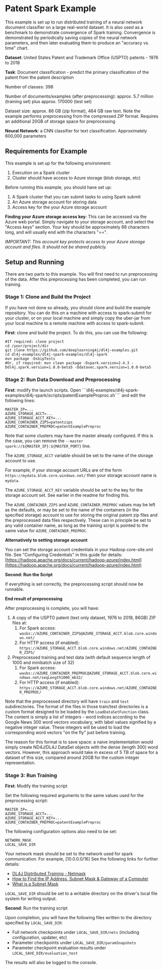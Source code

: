 
# Patent Spark Example

This example is set up to run distributed training of a neural network document classifier on a large real-world dataset.
It is also used as a benchmark to demonstrate convergence of Spark training.
Convergence is demonstrated by periodically saving copies of the neural network parameters, and then later evaluating them
to produce an "accuracy vs. time" chart.

**Dataset**: United States Patent and Trademark Office (USPTO) patents - 1976 to 2018

**Task**: Document classification - predict the primary classification of the patent from the patent description

Number of classes: 398

Number of documents/examples (after preprocessing): approx. 5.7 million (training set) plus approx. 170000 (test set)

Dataset size: approx. 86 GB (zip format), 464 GB raw text. Note the example performs preprocessing from the compressed ZIP format.
Requires an additional 20GB of storage space for preprocessing  

**Neural Network**: a CNN classifier for text classification. Approximately 600,000 parameters


## Requirements for Example

This example is set up for the following environment:
1. Execution on a Spark cluster
2. Cluster should have access to Azure storage (blob storage, etc)

Before running this example, you should have set up:

1. A Spark cluster that you can submit tasks to using Spark submit
2. An Azure storage account for storing data
3. Access key for the your Azure storage account


**Finding your Azure storage access key**: This can be accessed via the Azure web portal.
Simply navigate to your storage account, and select the "Access keys" section.
Your key should be approximately 88 characters long, and will usually end with the characters "==".

*IMPORTANT: This account key protects access to your Azure storage account and files. It should not be shared publicly.*

## Setup and Running

There are two parts to this example. You will first need to run preprocessing of the data.
After this preprocessing has been completed, you can run training.

### Stage 1: Clone and Build the Project

If you have not done so already, you should clone and build the example repository.
You can do this on a machine with access to spark-submit for your cluster, or on your
local machine and simply copy the uber-jar from your local machine to a remote machine
with access to spark-submit.

**First**: clone and build the project. To do this, you can use the following:

```
#If required: clone project
cd /your/project/dir
git clone https://github.com/deeplearning4j/dl4j-examples.git
cd dl4j-examples/dl4j-spark-examples/dl4j-spark
mvn package -DskipTests
#Or, if required: mvn clean package -Dspark.version=2.4.3 -Ddl4j.spark.version=1.0.0-beta5 -Ddatavec.spark.version=1.0.0-beta5
```

### Stage 2: Run Data Download and Preprocessing

**First**: modify the launch scripts.
Open ```dl4j-examples/dl4j-spark-examples/dl4j-spark/scripts/patentExampleProproc.sh```` and edit the following lines:

```
MASTER_IP=...
AZURE_STORAGE_ACCT=...
AZURE_STORAGE_ACCT_KEY=...
AZURE_CONTAINER_ZIPS=patentzips
AZURE_CONTAINER_PREPROC=patentExamplePreproc 
```

Note that some clusters may have the master already configured.
If this is the case, you can remove the ```--master spark://${MASTER_IP}:${MASTER_PORT}``` line.

The ```AZURE_STORAGE_ACCT``` variable should be set to the name of the storage account to use.

For example, if your storage account URLs are of the form ```https://mydata.blob.core.windows.net/```
then your storage account name is ```mydata```.

The ```AZURE_STORAGE_ACCT_KEY``` variable should be set to the key for the storage account set. See
earlier in the readme for finding this.

The ```AZURE_CONTAINER_ZIPS``` and ```AZURE_CONTAINER_PREPROC``` values may be left as
the defaults, or may be set to the name of the containers (in the specified storage) account
to use for storing the original patent zip files and the preprocessed data files respectively.
These can in principle be set to any valid container name, as long as the training script
is pointed to the same value for ```AZURE_CONTAINER_PREPROC```.

**Alternatively to setting storage account**

You can set the storage account credentials in your Hadoop core-site.xml file. See "Configuring Credentials" in this guide for details: [https://hadoop.apache.org/docs/current/hadoop-azure/index.html](https://hadoop.apache.org/docs/current/hadoop-azure/index.html)
 

**Second: Run the Script**

If everything is set correctly, the preprocessing script should now be runnable.

**End result of preprocessing**

After preprocessing is complete, you will have:

1. A copy of the USPTO patent (text only dataset, 1976 to 2018, 86GB) ZIP files at:
    1. For Spark access: ```wasbs://AZURE_CONTAINER_ZIPS@AZURE_STORAGE_ACCT.blob.core.windows.net/```
    2. For HTTP access (if enabled): ```https://AZURE_STORAGE_ACCT.blob.core.windows.net/AZURE_CONTAINER_ZIPS/```
2. Preprocessed training and test data (with default sequence length of 1000 and minibatch size of 32)
   1. For Spark access: ```wasbs://AZURE_CONTAINER_PREPROC@AZURE_STORAGE_ACCT.blob.core.windows.net/seqLength1000_mb32/```
   2. For HTTP access (if enabled): ```https://AZURE_STORAGE_ACCT.blob.core.windows.net/AZURE_CONTAINER_PREPROC/```  

Note that the preprocessed directory will have ```train``` and ```test``` subdirectories.
The format of the files in those train/test directories is a custom format designed to be loaded
by the ```LoadDataSetFunction``` class. The content is simply a list of integers - word indices
according to the Google News 300 word vectors vocabulary, with label values signified by a negative
integer value. These integers will be used to load the corresponding word vectors "on the fly" just
before training.

The reason for this format is to save space: a naive implementation would simply create ND4J/DL4J
DataSet objects with the dense (length 300) word vectors. However, this approach would take in excess
of 5 TB of space for a dataset of this size, compared around 20GB for the custom integer representation.


### Stage 3: Run Training

**First**: Modify the training script

Set the following required arguments to the same values used for the preprocessing script:
```
MASTER_IP=...
AZURE_STORAGE_ACCT=...
AZURE_STORAGE_ACCT_KEY=...
AZURE_CONTAINER_PREPROC=patentExamplePreproc 
```

The following configuration options also need to be set:
```
NETWORK_MASK
LOCAL_SAVE_DIR
```

Your network mask should be set to the network used for spark communication. For example, [10.0.0.0/16]
See the following links for further details:
* [DL4J Distributed Training - Netmask](https://deeplearning4j.org/distributed#netmask)
* [How to Find the IP Address, Subnet Mask & Gateway of a Computer](https://yourbusiness.azcentral.com/ip-address-subnet-mask-gateway-computer-14563.html)
* [What is a Subnet Mask](https://www.iplocation.net/subnet-mask)

```LOCAL_SAVE_DIR``` should be set to a writable directory on the driver's local file system for writing output.

**Second**: Run the training script

Upon completion, you will have the following files written to the directory specified by ```LOCAL_SAVE_DIR```:

* Full network checkpoints under ```LOCAL_SAVE_DIR/nets``` (including configuration, updater, etc)
* Parameter checkpoints under ```LOCAL_SAVE_DIR/paramSnapshots```
* Parameter checkpoint evaluation results under ```LOCAL_SAVE_DIR/evaluation_test```

The results will also be logged to the console.
